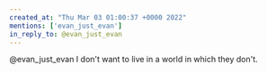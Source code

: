 ```yaml
---
created_at: "Thu Mar 03 01:00:37 +0000 2022"
mentions: ['evan_just_evan']
in_reply_to: @evan_just_evan
---
```


@evan_just_evan I don't want to live in a world in which they don't.